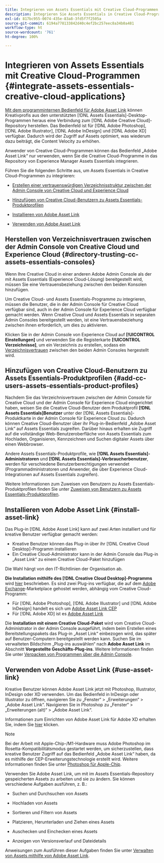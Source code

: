 ```yaml
---
title: Integrieren von Assets Essentials mit Creative Cloud-Programmen
description: Integrieren Sie Assets Essentials in Creative Cloud-Programmen, damit Sie innerhalb der unterstützten Desktop-Programme von  [!DNL Adobe Creative Cloud]  über das Bedienfeld „Adobe Asset Link“ direkt im Programm eine Verbindung zum  [!DNL Assets Essentials] -Repository herstellen können.
exl-id: 817bc955-0074-435e-83a8-3fd5f7f2505a
source-git-commit: 6194a778133842d40c4ef2bc257eec8a34b0a481
workflow-type: ht
source-wordcount: '761'
ht-degree: 100%

---
```


# Integrieren von Assets Essentials mit Creative Cloud-Programmen {#integrate-assets-essentials-creative-cloud-applications}

[Mit dem programminternen Bedienfeld für Adobe Asset Link](https://www.adobe.com/de/creativecloud/business/enterprise/adobe-asset-link.html) können Kreativprofis aus den unterstützten [!DNL Assets Essentials]-Desktop-Programmen heraus eine Verbindung zum [!DNL Adobe Creative Cloud]-Repository herstellen. Das Bedienfeld ist für [!DNL Adobe Photoshop], [!DNL Adobe Illustrator], [!DNL Adobe InDesign] und [!DNL Adobe XD] verfügbar. Dadurch wird der Zugriff auf Assets optimiert, was wiederum dazu beiträgt, die Content Velocity zu erhöhen.

Anwender von Creative Cloud-Programmen können das Bedienfeld „Adobe Asset Link“ nur verwenden, wenn Sie die Creative Cloud-Programme in das Repository von Experience Manager Assets Essentials integrieren.

Führen Sie die folgenden Schritte aus, um Assets Essentials in Creative Cloud-Programmen zu integrieren:

* [Erstellen einer vertrauenswürdigen Verzeichnisstruktur zwischen der Admin Console von Creative Cloud und Experience Cloud](#directory-trusting-cc-assets-essentials-consoles)

* [Hinzufügen von Creative Cloud-Benutzern zu Assets Essentials-Produktprofilen](#add-cc-users-assets-essentials-product-profiles)

* [Installieren von Adobe Asset Link](#install-asset-link)

* [Verwenden von Adobe Asset Link](#use-asset-link)

## Herstellen von Verzeichnisvertrauen zwischen der Admin Console von Creative Cloud und Experience Cloud {#directory-trusting-cc-assets-essentials-consoles}

Wenn Ihre Creative Cloud in einer anderen Adobe Admin Console als der mit Assets Essentials (Experience Cloud-Lösung) bereitgestellt wird, müssen Sie eine Vertrauensbeziehung zwischen den beiden Konsolen hinzufügen.

Um Creative Cloud- und Assets Essentials-Programme zu integrieren, müssen die Benutzer, die in der Admin Console für Creative Cloud verfügbar sind, auch in der Admin Console für Experience Cloud verfügbar gemacht werden. Wenn Creative Cloud und Assets Essentials in separaten Admin Consoles bereitgestellt werden, ist eine Vertrauensbeziehung zwischen ihnen erforderlich, um dies zu aktivieren.

Klicken Sie in der Admin Console von Experience Cloud auf **[!UICONTROL Einstellungen]** und verwenden Sie die Registerkarte **[!UICONTROL Verzeichnisse]**, um ein Verzeichnis zu erstellen, sodass ein [Verzeichnisvertrauen](https://helpx.adobe.com/de/enterprise/using/set-up-identity.html#directory-trusting) zwischen den beiden Admin Consoles hergestellt wird.

## Hinzufügen von Creative Cloud-Benutzern zu Assets Essentials-Produktprofilen {#add-cc-users-assets-essentials-product-profiles}

Nachdem Sie das Verzeichnisvertrauen zwischen der Admin Console für Creative Cloud und der Admin Console für Experience Cloud eingerichtet haben, weisen Sie die Creative Cloud-Benutzer dem Produktprofil **[!DNL Assets Essentials]Benutzer** unter der [!DNL Assets Essentials]-Produktkarte in der Admin Console für Experience Cloud zu. Dadurch können Creative Cloud-Benutzer über ihr Plug-in-Bedienfeld „Adobe Asset Link“ auf Assets Essentials zugreifen. Darüber hinaus erhalten sie Zugriff auf die vollständige Web-Benutzeroberfläche von Assets Essentials zum Hochladen, Organisieren, Kennzeichnen und Suchen digitaler Assets über einen Webbrowser.

Andere Assets Essentials-Produktprofile, wie **[!DNL Assets Essentials]-Administratoren** und **[!DNL Assets Essentials]-Verbraucherbenutzer**, werden für verschiedene Benutzerberechtigungen verwendet (Programmadministratoren und Anwender, die über Experience Cloud-Integrationen auf Assets Essentials zugreifen).

Weitere Informationen zum Zuweisen von Benutzern zu Assets Essentials-Produktprofilen finden Sie unter [Zuweisen von Benutzern zu Assets Essentials-Produktprofilen](deploy-administer.md#add-users-to-product-profiles).

## Installieren von Adobe Asset Link {#install-asset-link}

Das Plug-in [!DNL Adobe Asset Link] kann auf zwei Arten installiert und für kreative Benutzer verfügbar gemacht werden:

* Kreative Benutzer können das Plug-in über ihr [!DNL Creative Cloud Desktop]-Programm installieren
* Ein Creative Cloud-Administrator kann in der Admin Console das Plug-in „Asset Link“ zu einem Creative Cloud-Paket hinzufügen

Die Wahl hängt von den IT-Richtlinien der Organisation ab.

**Die Installation mithilfe des [!DNL Creative Cloud Desktop]-Programms** wird [hier](https://helpx.adobe.com/de/creative-cloud/kb/installingextensionsandaddons.html) beschrieben. Es sind zwei Plug-ins verfügbar, die auf dem [Adobe Exchange](https://exchange.adobe.com/)-Marketplace gehostet werden, abhängig vom Creative Cloud-Programm:

* Für [!DNL Adobe Photoshop], [!DNL Adobe Illustrator] und [!DNL Adobe InDesign] handelt es sich um [Adobe Asset Link CEP](https://exchange.adobe.com/creativecloud.details.106875.adobe-asset-link-cep.html)
* Für [!DNL Adobe XD] ist es [Adobe Asset Link](https://exchange.adobe.com/creativecloud/plugindetails.html/app/cc/61d229b9)

Die **Installation mit einem Creative Cloud-Paket** wird vom Creative Cloud-Administrator in der Admin Console ausgeführt, indem beim Erstellen eines Bereitstellungspakets das Plug-in „Asset Link“ einbezogen wird, das später auf Benutzer-Computern bereitgestellt werden kann. Suchen Sie im verwalteten Bildschirm „Plug-ins auswählen“ nach **Adobe Asset Link** im Abschnitt **Vorgestellte Geschäfts-Plug-ins**. Weitere Informationen finden Sie unter [Verpacken von Programmen über die Admin Console](https://helpx.adobe.com/de/enterprise/using/package-apps-admin-console.html).

## Verwenden von Adobe Asset Link {#use-asset-link}

Kreative Benutzer können Adobe Asset Link jetzt mit Photoshop, Illustrator, InDesign oder XD verwenden. Um das Bedienfeld in InDesign oder Illustrator zu öffnen, navigieren Sie zu „Fenster“ > „Erweiterungen“ > „Adobe Asset Link“. Navigieren Sie in Photoshop zu „Fenster“ > „Erweiterungen (alt)“ > „Adobe Asset Link“.

Informationen zum Einrichten von Adobe Asset Link für Adobe XD erhalten Sie, indem Sie [hier](https://helpx.adobe.com/de/enterprise/using/adobe-asset-link-for-xd.html) klicken.

>[!NOTE]
>
>Bei der Arbeit mit Apple-Chip-/M1-Hardware muss Adobe Photoshop im Rosetta-Kompatibilitätsmodus gestartet werden, um sicherzustellen, dass kreative Benutzer Zugriff auf das Bedienfeld „Adobe Asset Link“ haben, da es mithilfe der CEP-Erweiterungstechnologie erstellt wird. Weitere Informationen finden Sie unter [Photoshop für Apple-Chip](https://helpx.adobe.com/de/photoshop/kb/photoshop-for-apple-silicon.html).


Verwenden Sie Adobe Asset Link, um mit im Assets Essentials-Repository gespeicherten Assets zu arbeiten und sie zu ändern. Sie können verschiedene Aufgaben ausführen, z. B.:

* Suchen und Durchsuchen von Assets

* Hochladen von Assets

* Sortieren und Filtern von Assets

* Platzieren, Herunterladen und Ziehen eines Assets

* Auschecken und Einchecken eines Assets

* Anzeigen von Versionsverlauf und Dateidetails

Anweisungen zum Ausführen dieser Aufgaben finden Sie unter [Verwalten von Assets mithilfe von Adobe Asset Link](https://helpx.adobe.com/de/enterprise/using/manage-assets-using-adobe-asset-link.html).
